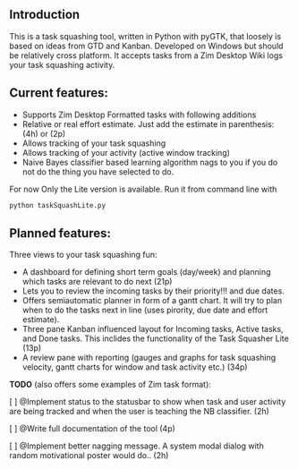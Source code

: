 Introduction
--------------

This is a task squashing tool, written in Python with pyGTK, that loosely is based on ideas from GTD and Kanban. Developed on Windows but should be relatively cross platform. It accepts tasks from a Zim Desktop Wiki logs your task squashing activity.

Current features:
--------------
* Supports Zim Desktop Formatted tasks with following additions
 * Relative or real effort estimate. Just add the estimate in parenthesis: (4h) or (2p)
* Allows tracking of your task squashing
* Allows tracking of your activity (active window tracking)
* Naive Bayes classifier based learning algorithm nags to you if you do not do the thing you have selected to do.

For now Only the Lite version is available. Run it from command line with
```bash
python taskSquashLite.py
```

Planned features:
--------------
Three views to your task squashing fun:
* A dashboard for defining short term goals (day/week) and planning which tasks are relevant to do next (21p)
 * Lets you to review the incoming tasks by their priority!!! and due dates.
 * Offers semiautomatic planner in form of a gantt chart. It will try to plan when to do the tasks next in line (uses pirority, due date and effort estimate).
* Three pane Kanban influenced layout for Incoming tasks, Active tasks, and Done tasks. This inclides the functionality of the Task Squasher Lite (13p)
* A review pane with reporting (gauges and graphs for task squashing velocity, gantt charts for window and task activity etc.) (34p)


**TODO** (also offers some examples of Zim task format):

[ ] @Implement status to the statusbar to show when task and user activity are being tracked and when the user is teaching the NB classifier. (2h)

[ ] @Write full documentation of the tool (4p)

[ ] @Implement better nagging message. A system modal dialog with random motivational poster would do.. (2h)



